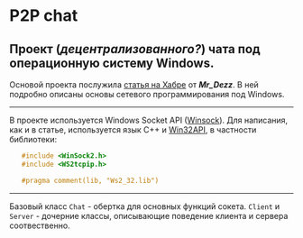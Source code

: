 P2P chat
========
## Проект (*децентрализованного?*) чата под операционную систему Windows.
Основой проекта послужила [статья на Хабре](https://habr.com/ru/articles/582370/) от ***Mr_Dezz***. В ней подробно описаны основы сетевого программирования под Windows.
____
В проекте используется Windows Socket API ([Winsock](https://ru.wikipedia.org/wiki/Winsock)). Для написания, как и в статье, используется язык C++ и [Win32API](https://learn.microsoft.com/en-us/windows/win32/api/), в частности библиотеки:
 ```c++
    #include <WinSock2.h>
    #include <WS2tcpip.h>

    #pragma comment(lib, "Ws2_32.lib")
 ```
____
 Базовый класс `Chat` - обертка для основных функций сокета. `Client` и `Server` - дочерние классы, описывающие поведение клиента и сервера соотвественно.
